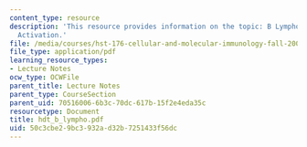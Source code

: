 ```yaml
---
content_type: resource
description: 'This resource provides information on the topic: B Lymphocyte Dev and
  Activation.'
file: /media/courses/hst-176-cellular-and-molecular-immunology-fall-2005/50c3cbe29bc3932ad32b7251433f56dc_hdt_b_lympho.pdf
file_type: application/pdf
learning_resource_types:
- Lecture Notes
ocw_type: OCWFile
parent_title: Lecture Notes
parent_type: CourseSection
parent_uid: 70516006-6b3c-70dc-617b-15f2e4eda35c
resourcetype: Document
title: hdt_b_lympho.pdf
uid: 50c3cbe2-9bc3-932a-d32b-7251433f56dc
---
```

